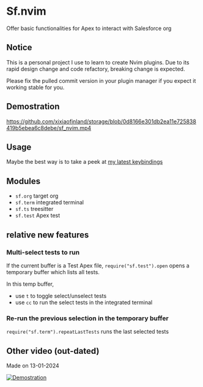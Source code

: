 # Sf.nvim

Offer basic functionalities for Apex to interact with Salesforce org

## Notice

This is a personal project I use to learn to create Nvim plugins.
Due to its rapid design change and code refactory, breaking change is expected.

Please fix the pulled commit version in your plugin manager if you expect it
working stable for you.

## Demostration

https://github.com/xixiaofinland/storage/blob/0d8166e301db2ea11e725838419b5ebea6c8debe/sf_nvim.mp4

## Usage

Maybe the best way is to take a peek at [my latest
keybindings](https://github.com/xixiaofinland/dotfiles/blob/main/.config/nvim/after/ftplugin/apex.lua)

## Modules

- `sf.org` target org
- `sf.term` integrated terminal
- `sf.ts` treesitter
- `sf.test` Apex test

## relative new features

### Multi-select tests to run
If the current buffer is a Test Apex file, `require("sf.test").open` opens a temporary buffer which lists all tests.

In this temp buffer, 
- use `t` to toggle select/unselect tests
- use `cc` to run the select tests in the integrated terminal

### Re-run the previous selection in the temporary buffer
`require("sf.term").repeatLastTests` runs the last selected tests


## Other video (out-dated)

Made on 13-01-2024

[![Demostration](https://img.youtube.com/vi/qrJmjJFPALY/0.jpg)](https://youtu.be/qrJmjJFPALY?si=QRq_fNxXfP2ThcBy&t=846)
